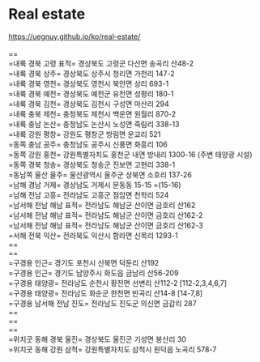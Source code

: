 # Real estate
https://uegnuy.github.io/ko/real-estate/
<br>
<br> == 
<br> =내륙 경북 고령 표적= 경상북도 고령군 다산면 송곡리 산48-2
<br> =내륙 경북 상주= 경상북도 상주시 청리면 가천리 147-2
<br> =내륙 경북 영천= 경상북도 영천시 북안면 상리 693-1
<br> =내륙 경북 예천= 경상북도 예천군 유천면 성평리 180-1
<br> =내륙 경북 김천= 경상북도 김천시 구성면 마산리 294
<br> =내륙 충북 제천= 충청북도 제천시 백운면 원월리 870-2
<br> =내륙 충남 논산= 충청남도 논산시 노성면 죽림리 338-13
<br> =내륙 강원 평창= 강원도 평창군 방림면 운교리 521
<br> =동쪽 충남 공주= 충청남도 공주시 신풍면 화흥리 106
<br> =동쪽 강원 홍천= 강원특별자치도 홍천군 내면 방내리 1300-16 (주변 태양광 시설)
<br> =동쪽 경북 청송= 경상북도 청송군 진보면 고현리 338-1
<br> =동남쪽 울산 울주= 울산광역시 울주군 상북면 소호리 137-26
<br> =남해 경남 거제= 경상남도 거제시 문동동 15-15 =(15-16)
<br> =남해 전남 고흥= 전라남도 고흥군 점암면 천학리 524
<br> =남서해 전남 해남 표적= 전라남도 해남군 산이면 금호리 산162
<br> =남서해 전남 해남 표적= 전라남도 해남군 산이면 금호리 산162-2
<br> =남서해 전남 해남 표적= 전라남도 해남군 산이면 금호리 산162-3
<br> =서해 전북 익산= 전라북도 익산시 함라면 신목리 1293-1
<br> == 
<br> == 
<br> =구경용 인근= 경기도 포천시 신북면 덕둔리 산192
<br> =구경용 인근= 경기도 남양주시 화도읍 금남리 산56-209
<br> =구경용 태양광= 전라남도 순천시 황전면 선변리 산112-2 [112-2,3,4,6,7]
<br> =구경용 태양광= 전라남도 화순군 한천면 반곡리 산14-8 [14-7,8]
<br> =구경용 남서해 전남 진도= 전라남도 진도군 의신면 금갑리 287
<br> == 
<br> == 
<br> == 
<br> =위치굿 동해 경북 울진= 경상북도 울진군 기성면 봉산리 30
<br> =위치굿 동해 강원 삼척= 강원특별자치도 삼척시 원덕읍 노곡리 578-7
